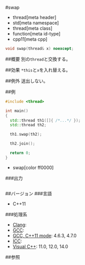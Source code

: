#swap
* thread[meta header]
* std[meta namespace]
* thread[meta class]
* function[meta id-type]
* cpp11[meta cpp]

```cpp
void swap(thread& x) noexcept;
```

##概要
別の`thread`と交換する。


##効果
`*this`と`x`を入れ替える。


##例外
送出しない。


##例
```cpp
#include <thread>

int main()
{
  std::thread th1([]{ /*...*/ });
  std::thread th2;

  th1.swap(th2);

  th2.join();

  return 0;
}
```
* swap[color ff0000]

###出力
```
```

##バージョン
###言語
- C++11

###処理系
- [Clang](/implementation.md#clang):
- [GCC](/implementation.md#gcc):
- [GCC, C++11 mode](/implementation.md#gcc): 4.6.3, 4.7.0
- [ICC](/implementation.md#icc):
- [Visual C++](/implementation.md#visual_cpp): 11.0, 12.0, 14.0


##参照
